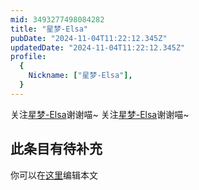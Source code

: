 ```yaml
---
mid: 3493277498084282
title: "星梦-Elsa"
pubDate: "2024-11-04T11:22:12.345Z"
updatedDate: "2024-11-04T11:22:12.345Z"
profile:
  {
    Nickname: ["星梦-Elsa"],
  }
---
```


关注[星梦-Elsa](https://space.bilibili.com/3493277498084282)谢谢喵~ 关注[星梦-Elsa](https://space.bilibili.com/3493277498084282)谢谢喵~

## 此条目有待补充
你可以在[这里](https://github.com/Yuhanawa/VTuber.ICU-Content/edit/master/v/星梦-Elsa/index.md)编辑本文
